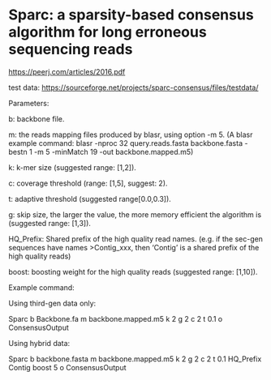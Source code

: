 # Sparc: a sparsity-based consensus algorithm for long erroneous sequencing reads

https://peerj.com/articles/2016.pdf

test data:
https://sourceforge.net/projects/sparc-consensus/files/testdata/


Parameters:

b: backbone file.

m: the reads mapping files produced by blasr, using option -m 5. (A blasr example command: blasr -nproc 32 query.reads.fasta backbone.fasta -bestn 1 -m 5 -minMatch 19 -out backbone.mapped.m5)

k: k-mer size (suggested range: [1,2]).

c: coverage threshold (range: [1,5], suggest: 2).

t: adaptive threshold (suggested range[0.0,0.3]).

g: skip size, the larger the value, the more memory efficient the algorithm is (suggested range: [1,3]).

HQ_Prefix: Shared prefix of the high quality read names. (e.g. if the sec-gen sequences have names >Contig_xxx, then ‘Contig’ is a shared prefix of the high quality reads)

boost: boosting weight for the high quality reads (suggested range: [1,10]).

Example command: 

Using third-gen data only:

Sparc b Backbone.fa m backbone.mapped.m5 k 2 g 2 c 2 t 0.1 o ConsensusOutput

Using hybrid data:

Sparc b backbone.fasta m backbone.mapped.m5 k 2 g 2 c 2 t 0.1 HQ_Prefix Contig boost 5 o ConsensusOutput




